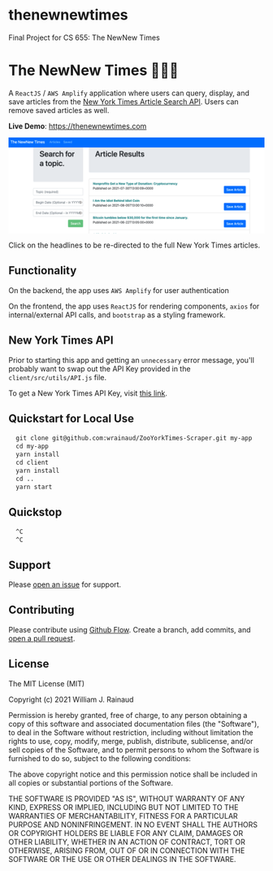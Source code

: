 # thenewnewtimes
Final Project for CS 655: The NewNew Times

# The NewNew Times :newspaper::apple::statue_of_liberty:
A `ReactJS` / `AWS Amplify` application where users can query, display, and save articles from the [New York Times Article Search API](http://developer.nytimes.com/). Users can remove saved articles as well.

**Live Demo**: https://thenewnewtimes.com

<img src="images/screenshot2.png" alt="TheNewNewTimes Screenshot" align="center" />

Click on the headlines to be re-directed to the full New York Times articles.

## Functionality
On the backend, the app uses `AWS Amplify` for user authentication

On the frontend, the app uses `ReactJS` for rendering components, `axios` for internal/external API calls, and `bootstrap` as a styling framework.


## New York Times API
Prior to starting this app and getting an `unnecessary` error message, you'll probably want to swap out the API Key provided in the `client/src/utils/API.js` file. 

To get a New York Times API Key, visit [this link](https://developer.nytimes.com/signup).

## Quickstart for Local Use

```
  git clone git@github.com:wrainaud/ZooYorkTimes-Scraper.git my-app
  cd my-app
  yarn install
  cd client
  yarn install
  cd ..
  yarn start
```

## Quickstop

```
  ^C
  ^C
```

Support
-------

Please [open an issue](https://github.com/wrainaud/thenewnewtimes/new) for support.

Contributing
-------

Please contribute using [Github Flow](https://guides.github.com/introduction/flow/). Create a branch, add commits, and [open a pull request](https://github.com/wrainaud/thenewnewtimes/compare/).

License
-------

The MIT License (MIT)

Copyright (c) 2021 William J. Rainaud

Permission is hereby granted, free of charge, to any person obtaining a copy of this software and associated documentation files (the "Software"), to deal in the Software without restriction, including without limitation the rights to use, copy, modify, merge, publish, distribute, sublicense, and/or sell copies of the Software, and to permit persons to whom the Software is furnished to do so, subject to the following conditions:

The above copyright notice and this permission notice shall be included in all copies or substantial portions of the Software.

THE SOFTWARE IS PROVIDED "AS IS", WITHOUT WARRANTY OF ANY KIND, EXPRESS OR IMPLIED, INCLUDING BUT NOT LIMITED TO THE WARRANTIES OF MERCHANTABILITY, FITNESS FOR A PARTICULAR PURPOSE AND NONINFRINGEMENT. IN NO EVENT SHALL THE AUTHORS OR COPYRIGHT HOLDERS BE LIABLE FOR ANY CLAIM, DAMAGES OR OTHER LIABILITY, WHETHER IN AN ACTION OF CONTRACT, TORT OR OTHERWISE, ARISING FROM, OUT OF OR IN CONNECTION WITH THE SOFTWARE OR THE USE OR OTHER DEALINGS IN THE SOFTWARE.  

